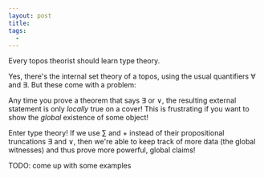 ```yaml
---
layout: post
title: 
tags:
  - 
---
```


Every topos theorist should learn type theory. 

Yes, there's the internal set theory of a topos, using 
the usual quantifiers $\forall$ and $\exists$. But these come 
with a problem:

Any time you prove a theorem that says $\exists$ or $\lor$, 
the resulting external statement is only _locally_ true on a cover!
This is frustrating if you want to show the _global_ existence of some 
object!

Enter type theory! If we use $\sum$ and $+$ instead of their 
propositional truncations $\exists$ and $\lor$, then we're able to 
keep track of more data (the global witnesses) and thus prove more 
powerful, global claims!

TODO: come up with some examples
